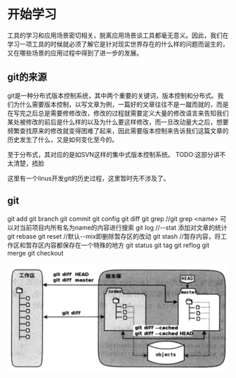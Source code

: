 # 开始学习

工具的学习和应用场景密切相关，脱离应用场景谈工具都毫无意义。因此，我们在学习一项工具的时候就必须了解它是针对现实世界存在的什么样的问题而诞生的，又在哪些场景的应用过程中得到了进一步的发展。

## git的来源
git是一种分布式版本控制系统，其中两个重要的关键词，版本控制和分布式。我们为什么需要版本控制，以写文章为例，一篇好的文章往往不是一蹴而就的，而是在写完之后总是需要修修改改，修改的过程就需要定义大量的修改语言来告知我们某处被修改的前后是什么样的以及为什么要这样修改，而一旦改动量大之后，想要频繁查找原来的修改就变得困难了起来，因此需要版本控制来告诉我们这篇文章的历史发生了什么，又是如何变化至今的。

至于分布式，其对应的是如SVN这样的集中式版本控制系统。
TODO:这部分讲不太清楚，捂脸

这里有一个linus开发git的历史过程，这里暂时先不涉及了。

## git
git add
git branch
git commit
git config
git diff 
git grep  //git grep \<name> 可以对当前项目内所有名为name的内容进行搜索
git log //--stat 添加对文章的统计
git rebase 
git reset //默认--mix即删除暂存区的改动
git stash //暂存内容，将工作区和暂存区内容都保存在一个特殊的地方
git status
git tag
git reflog
git merge
git checkout


![git-diff](./asserts/git-diff.png)
